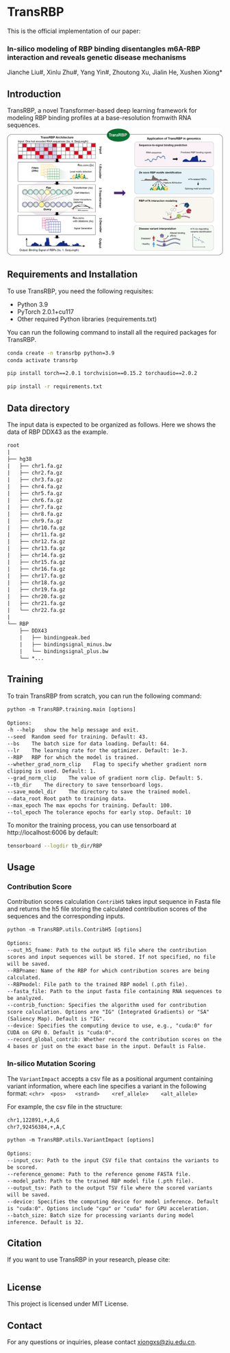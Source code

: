 # TransRBP

This is the official implementation of our paper:
### In-silico modeling of RBP binding disentangles m6A-RBP interaction and reveals genetic disease mechanisms
Jianche Liu#, Xinlu Zhu#, Yang Yin#, Zhoutong Xu, Jialin He, Xushen Xiong*

## Introduction
TransRBP, a novel Transformer-based deep learning framework for modeling RBP binding profiles at a base-resolution fromwith RNA sequences.
![overview](https://github.com/IAMZhuXinlu/TransRBP/blob/main/overview.png)

## Requirements and Installation

To use TransRBP, you need the following requisites:
- Python 3.9
- PyTorch 2.0.1+cu117
- Other required Python libraries (requirements.txt)

You can run the following command to install all the required packages for TransRBP.

```bash
conda create -n transrbp python=3.9
conda activate transrbp
```

```bash
pip install torch==2.0.1 torchvision==0.15.2 torchaudio==2.0.2
```

```bash
pip install -r requirements.txt
```

## Data directory

The input data is expected to be organized as follows. Here we shows the data of RBP DDX43 as the example.

```docs
root
|
├── hg38
|   ├── chr1.fa.gz
|   ├── chr2.fa.gz
|   ├── chr3.fa.gz
|   ├── chr4.fa.gz
|   ├── chr5.fa.gz
|   ├── chr6.fa.gz
|   ├── chr7.fa.gz
|   ├── chr8.fa.gz
|   ├── chr9.fa.gz
|   ├── chr10.fa.gz
|   ├── chr11.fa.gz
|   ├── chr12.fa.gz
|   ├── chr13.fa.gz
|   ├── chr14.fa.gz
|   ├── chr15.fa.gz
|   ├── chr16.fa.gz
|   ├── chr17.fa.gz
|   ├── chr18.fa.gz
|   ├── chr19.fa.gz
|   ├── chr20.fa.gz
|   ├── chr21.fa.gz
|   └── chr22.fa.gz
|
└── RBP
    ├── DDX43
    |   ├── bindingpeak.bed
    |   ├── bindingsignal_minus.bw
    |   └── bindingsignal_plus.bw
    └── *...
```

## Training

To train TransRBP from scratch, you can run the following command:

```docs
python -m TransRBP.training.main [options]

Options:
-h --help   show the help message and exit.
--seed  Random seed for training. Default: 43.
--bs    The batch size for data loading. Default: 64.
--lr    The learning rate for the optimizer. Default: 1e-3.
--RBP   RBP for which the model is trained.
--whether_grad_norm_clip    Flag to specify whether gradient norm clipping is used. Default: 1.
--grad_norm_clip    The value of gradient norm clip. Default: 5.
--tb_dir    The directory to save tensorboard logs.
--save_model_dir    The directory to save the trained model.
--data_root Root path to training data.
--max_epoch The max epochs for training. Default: 100.
--tol_epoch The tolerance epochs for early stop. Default: 10

```

To monitor the training process, you can use tensorboard at http://localhost:6006 by default:

```bash
tensorboard --logdir tb_dir/RBP
```

## Usage
### Contribution Score

Contribution scores calculation `ContribH5` takes input sequence in Fasta file and returns the h5 file storing the calculated contribution scores of the sequences and the corresponding inputs.

```docs
python -m TransRBP.utils.ContribH5 [options]

Options:
--out_h5_fname: Path to the output H5 file where the contribution scores and input sequences will be stored. If not specified, no file will be saved.
--RBPname: Name of the RBP for which contribution scores are being calculated.
--RBPmodel: File path to the trained RBP model (.pth file).
--fasta_file: Path to the input fasta file containing RNA sequences to be analyzed.
--contrib_function: Specifies the algorithm used for contribution score calculation. Options are "IG" (Integrated Gradients) or "SA" (Saliency Map). Default is "IG".
--device: Specifies the computing device to use, e.g., "cuda:0" for CUDA on GPU 0. Default is "cuda:0".
--record_global_contrib: Whether record the contribution scores on the 4 bases or just on the exact base in the input. Default is False.

```

### In-silico Mutation Scoring

The `VariantImpact` accepts a csv file as a positional argument containing variant information, where each line specifies a variant in the following format:
`<chr>  <pos>   <strand>    <ref_allele>    <alt_allele>`

For example, the csv file in the structure:
```docs
chr1,122891,+,A,G
chr7,92456384,+,A,C  
```

```docs
python -m TransRBP.utils.VariantImpact [options]

Options:
--input_csv: Path to the input CSV file that contains the variants to be scored. 
--reference_genome: Path to the reference genome FASTA file.
--model_path: Path to the trained RBP model file (.pth file).
--output_tsv: Path to the output TSV file where the scored variants will be saved.
--device: Specifies the computing device for model inference. Default is "cuda:0". Options include "cpu" or "cuda" for GPU acceleration.
--batch_size: Batch size for processing variants during model inference. Default is 32.

```


## Citation
If you want to use TransRBP in your research, please cite:

```doc

```


## License
This project is licensed under MIT License.

## Contact
For any questions or inquiries, please contact xiongxs@zju.edu.cn.
